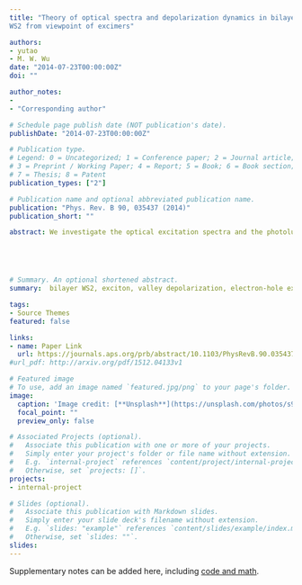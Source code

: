 ```yaml
---
title: "Theory of optical spectra and depolarization dynamics in bilayer
WS2 from viewpoint of excimers"

authors:
- yutao
- M. W. Wu
date: "2014-07-23T00:00:00Z"
doi: ""

author_notes:
- 
- "Corresponding author"

# Schedule page publish date (NOT publication's date).
publishDate: "2014-07-23T00:00:00Z"

# Publication type.
# Legend: 0 = Uncategorized; 1 = Conference paper; 2 = Journal article;
# 3 = Preprint / Working Paper; 4 = Report; 5 = Book; 6 = Book section;
# 7 = Thesis; 8 = Patent
publication_types: ["2"]

# Publication name and optional abbreviated publication name.
publication: "Phys. Rev. B 90, 035437 (2014)"
publication_short: ""

abstract: We investigate the optical excitation spectra and the photoluminescence depolarization dynamics in bilayer WS2. A different understanding of the optical excitation spectra in the recent photoluminescence experiment by Zhu et al. (arXiv:1403.6224) in bilayer WS2 is proposed. In the experiment, four excitations (1.68, 1.93, 1.99, and 2.37 eV) are observed and identified to be the indirect exciton for the Γ valley, trion, A exciton, and B exciton excitations, respectively, with the redshift for the A exciton energy measured to be 30∼50 meV when the sample synthesized from monolayer to bilayer. According to our study, by considering that there exist both the intralayer and charge-transfer excitons in the bilayer WS2, with interlayer hopping of the hole, there exists an excimer state composed by the superposition of the intralayer and charge-transfer exciton states. Accordingly, we show that the four optical excitations in the bilayer WS2 are the A charge-transfer exciton, A′ excimer, B′ excimer, and B intralayer exciton states, respectively, with the calculated resonance energies showing good agreement with the experiment. In our picture, the speculated indirect exciton, which involves a high-order phonon absorption/emission process, is not necessary. Furthermore, the binding energy for the excimer state is calculated to be 40 meV, providing reasonable explanation for the experimentally observed energy redshift of the A exciton. Based on the excimer states, we further derive the exchange interaction Hamiltonian. Then the photoluminescence depolarization dynamics due to the electron-hole exchange interaction is studied in the pump-probe setup by the kinetic spin Bloch equations. We find that there is always a residual photoluminescence polarization that is exactly half of the initial one, lasting for an infinitely long time, which is robust against the initial energy broadening and strength of the momentum scattering. This large steady-state photoluminescence polarization indicates that the photoluminescence relaxation time is extremely long in the steady-state photoluminescence experiment, and can be the cause of the anomalously large photoluminescence polarization, nearly 100%, observed in the experiment by Zhu et al. in the bilayer WS2. This steady state is shown to come from the unique form of the exchange interaction Hamiltonian, under which the density matrix evolves into the one which commutes with the exchange interaction Hamiltonian.





# Summary. An optional shortened abstract.
summary:  bilayer WS2, exciton, valley depolarization, electron-hole exchange interactions.

tags:
- Source Themes
featured: false

links:
- name: Paper Link
  url: https://journals.aps.org/prb/abstract/10.1103/PhysRevB.90.035437
#url_pdf: http://arxiv.org/pdf/1512.04133v1

# Featured image
# To use, add an image named `featured.jpg/png` to your page's folder. 
image:
  caption: 'Image credit: [**Unsplash**](https://unsplash.com/photos/s9CC2SKySJM)'
  focal_point: ""
  preview_only: false

# Associated Projects (optional).
#   Associate this publication with one or more of your projects.
#   Simply enter your project's folder or file name without extension.
#   E.g. `internal-project` references `content/project/internal-project/index.md`.
#   Otherwise, set `projects: []`.
projects:
- internal-project

# Slides (optional).
#   Associate this publication with Markdown slides.
#   Simply enter your slide deck's filename without extension.
#   E.g. `slides: "example"` references `content/slides/example/index.md`.
#   Otherwise, set `slides: ""`.
slides:
---
```


Supplementary notes can be added here, including [code and math](https://sourcethemes.com/academic/docs/writing-markdown-latex/).
